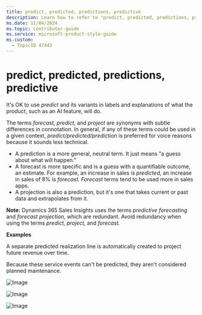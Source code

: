 ```yaml
---
title: predict, predicted, predictions, predictive
description: Learn how to refer to "predict, predicted, predictions, predictive" in your content.
ms.date: 11/04/2024
ms.topic: contributor-guide
ms.service: microsoft-product-style-guide
ms.custom:
  - TopicID 47443
---
```



# predict, predicted, predictions, predictive

It's OK to use *predict* and its variants in labels and explanations of what the product, such as an AI feature, will do.

The terms *forecast, predict,* and *project* are synonyms with subtle differences in connotation. In general, if any of these terms could be used in a given context, *predict/predicted/prediction* is preferred for voice reasons because it sounds less technical.  

- A prediction is a more general, neutral term. It just means "a guess about what will happen."  
- A forecast is more specific and is a guess with a quantifiable outcome, an estimate. For example, an increase in sales is *predicted,* an increase in sales of 8% is *forecast.* *Forecast* terms tend to be used more in sales apps. 
- A projection is also a prediction, but it's one that takes current or past data and extrapolates from it.

**Note:** Dynamics 365 Sales Insights uses the terms *predictive forecasting* and *forecast projection,* which are redundant. Avoid redundancy when using the terms *predict, project,* and *forecast.* 

**Examples**  

A separate predicted realization line is automatically created to project future revenue over time.

Because these service events can't be predicted, they aren't considered planned maintenance.

![Image](~/media/778401449.png)

![Image](~/media/707423156.png)

![Image](~/media/105595041.png)  

  